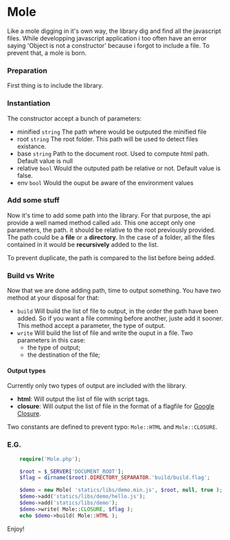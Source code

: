 Mole
===

Like a mole digging in it's own way, the library dig and find all the javascript files. While developping javascript application i too often have an error saying 'Object is not a constructor' because i forgot to include a file. To prevent that, a mole is born.

### Preparation

First thing is to include the library.

### Instantiation

The constructor accept a bunch of parameters:

- minified `string` The path where would be outputed the minified file
- root `string` The root folder. This path will be used to detect files existance. 
- base `string` Path to the document root. Used to compute html path. Default value is null
- relative `bool` Would the outputed path be relative or not. Default value is false.
- env `bool` Would the ouput be aware of the environment values

### Add some stuff

Now it's time to add some path into the library. For that purpose, the api provide a well named method called `add`.
This one accept only one parameters, the path. it should be relative to the root previously provided. The path could be a **file** or a **directory**. In the case of a folder, all the files contained in it would be **recursively** added to the list. 

To prevent duplicate, the path is compared to the list before being added.

### Build vs Write

Now that we are done adding path, time to output something. You have two method at your disposal for that:

- `build` Will build the list of file to output, in the order the path have been added. So if you want a file comming before another, juste add it sooner. This method accept a parameter, the type of output.  
- `write` Will build the list of file and write the ouput in a file. Two parameters in this case:
    - the type of output;
    - the destination of the file;

#### Output types

Currently only two types of output are included with the library.

- **html**: Will output the list of file with script tags.
- **closure**: Will output the list of file in the format of a flagfile for [Google Closure](https://developers.google.com/closure/compiler/).

Two constants are defined to prevent typo: `Mole::HTML` and `Mole::CLOSURE`.

### E.G.

```php
    require('Mole.php');

    $root = $_SERVER['DOCUMENT_ROOT'];
    $flag = dirname($root).DIRECTORY_SEPARATOR.'build/build.flag';

    $demo = new Mole( 'statics/libs/demo.min.js', $root, null, true );
    $demo->add('statics/libs/demo/hello.js');
    $demo->add('statics/libs/demo');
    $demo->write( Mole::CLOSURE, $flag );
    echo $demo->build( Mole::HTML );
```

Enjoy!
